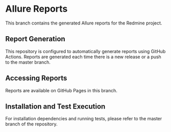 # Allure Reports

This branch contains the generated Allure reports for the Redmine project.

## Report Generation

This repository is configured to automatically generate reports using GitHub Actions. Reports are generated each time there is a new release or a push to the master branch.

## Accessing Reports

Reports are available on GitHub Pages in this branch.

## Installation and Test Execution

For installation dependencies and running tests, please refer to the master branch of the repository.


